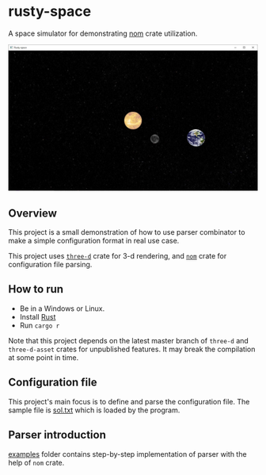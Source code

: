 # rusty-space

A space simulator for demonstrating [nom](https://github.com/Geal/nom) crate utilization.

![screenshot](rusty-space-screenshot.jpg)

## Overview

This project is a small demonstration of how to use parser combinator to make a simple configuration format in real use case.

This project uses [`three-d`](https://github.com/asny/three-d) crate for 3-d rendering, and
[`nom`](https://github.com/Geal/nom) crate for configuration file parsing.


## How to run

* Be in a Windows or Linux.
* Install [Rust](https://www.rust-lang.org/)
* Run `cargo r`

Note that this project depends on the latest master branch of `three-d` and `three-d-asset` crates for unpublished features.
It may break the compilation at some point in time.


## Configuration file

This project's main focus is to define and parse the configuration file.
The sample file is [sol.txt](sol.txt) which is loaded by the program.


## Parser introduction

[examples](examples) folder contains step-by-step implementation of parser with the help of `nom` crate.
